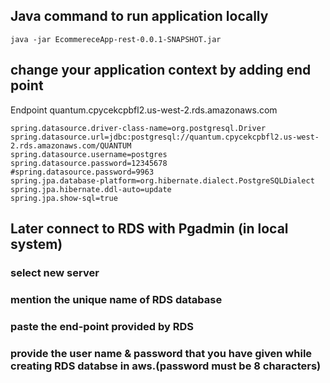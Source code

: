 ## Java command to run application locally
```
java -jar EcommereceApp-rest-0.0.1-SNAPSHOT.jar
```
## change your application context by adding end point 
Endpoint
quantum.cpycekcpbfl2.us-west-2.rds.amazonaws.com
```
spring.datasource.driver-class-name=org.postgresql.Driver
spring.datasource.url=jdbc:postgresql://quantum.cpycekcpbfl2.us-west-2.rds.amazonaws.com/QUANTUM
spring.datasource.username=postgres
spring.datasource.password=12345678
#spring.datasource.password=9963
spring.jpa.database-platform=org.hibernate.dialect.PostgreSQLDialect
spring.jpa.hibernate.ddl-auto=update
spring.jpa.show-sql=true
```

## Later connect to RDS with Pgadmin (in local system)
 ### select new server
 ### mention the unique name of RDS database
 ### paste the end-point provided by RDS
 ### provide the user name & password that you have given while creating RDS databse in aws.(password must be 8 characters)
